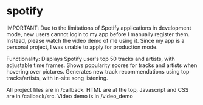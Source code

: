 # spotify
IMPORTANT: Due to the limitations of Spotify applications in development mode, new users cannot login to my app before I manually register them.
Instead, please watch the video demo of me using it.
Since my app is a personal project, I was unable to apply for production mode.

Functionality: 
Displays Spotify user's top 50 tracks and artists, with adjustable time frames.
Shows popularity scores for tracks and artists when hovering over pictures.
Generates new track recommendations using top tracks/artists, with in-site song listening.

All project files are in /callback.
HTML are at the top, Javascript and CSS are in /callback/src.
Video demo is in /video_demo
